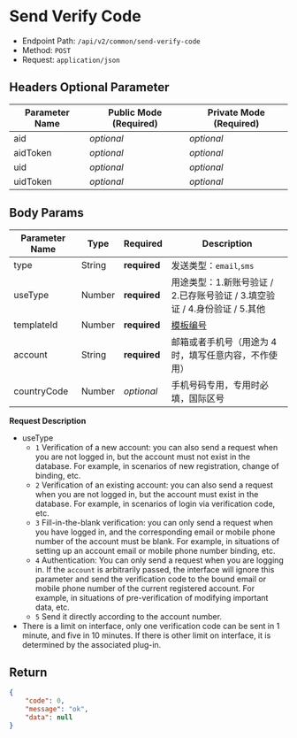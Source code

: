 # Send Verify Code

- Endpoint Path: `/api/v2/common/send-verify-code`
- Method: `POST`
- Request: `application/json`

## Headers Optional Parameter

| Parameter Name | Public Mode (Required) | Private Mode (Required) |
| --- | --- | --- |
| aid | *optional* | *optional* |
| aidToken | *optional* | *optional* |
| uid | *optional* | *optional* |
| uidToken | *optional* | *optional* |

## Body Params

| Parameter Name | Type | Required | Description |
| --- | --- | --- | --- |
| type | String | **required** | 发送类型：`email`,`sms` |
| useType | Number | **required** | 用途类型：1.新账号验证 / 2.已存账号验证 / 3.填空验证 / 4.身份验证 / 5.其他 |
| templateId | Number | **required** | [模板编号](../../database/keyname/send.md#verify-code-templates) |
| account | String | **required** | 邮箱或者手机号（用途为 4 时，填写任意内容，不作使用） |
| countryCode | Number | *optional* | 手机号码专用，专用时必填，国际区号 |

**Request Description**

- useType
    - `1` Verification of a new account: you can also send a request when you are not logged in, but the account must not exist in the database. For example, in scenarios of new registration, change of binding, etc.
    - `2` Verification of an existing account: you can also send a request when you are not logged in, but the account must exist in the database. For example, in scenarios of login via verification code, etc.
    - `3` Fill-in-the-blank verification: you can only send a request when you have logged in, and the corresponding email or mobile phone number of the account must be blank. For example, in situations of setting up an account email or mobile phone number binding, etc.
    - `4` Authentication: You can only send a request when you are logging in. If the `account` is arbitrarily passed, the interface will ignore this parameter and send the verification code to the bound email or mobile phone number of the current registered account. For example, in situations of pre-verification of modifying important data, etc.
    - `5` Send it directly according to the account number.
- There is a limit on interface, only one verification code can be sent in 1 minute, and five in 10 minutes. If there is other limit on interface, it is determined by the associated plug-in.

## Return

```json
{
    "code": 0,
    "message": "ok",
    "data": null
}
```
